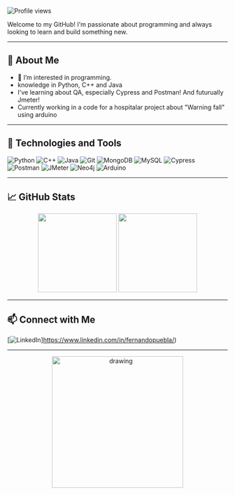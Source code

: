 ![Profile views](https://komarev.com/ghpvc/?username=Stenishh&color=green)

Welcome to my GitHub! I'm passionate about programming and always looking to learn and build something new.

---

## 🌱 About Me

- 👀 I’m interested in programming.
- knowledge in Python, C++ and Java
-  I've learning about QA, especially Cypress and Postman! And futurually Jmeter!
-  Currently working in a code for a hospitalar project about "Warning fall" using arduino


---

## 🚀 Technologies and Tools

![Python](https://img.shields.io/badge/-Python-3776AB?style=flat-square&logo=python&logoColor=white)
![C++](https://img.shields.io/badge/-C++-00599C?style=flat-square&logo=cplusplus&logoColor=white)
![Java](https://img.shields.io/badge/-Java-007396?style=flat-square&logo=java&logoColor=white)
![Git](https://img.shields.io/badge/-Git-F05032?style=flat-square&logo=git&logoColor=white)
![MongoDB](https://img.shields.io/badge/-MongoDB-47A248?style=flat-square&logo=mongodb&logoColor=white)
![MySQL](https://img.shields.io/badge/-MySQL-4479A1?style=flat-square&logo=mysql&logoColor=white)
![Cypress](https://img.shields.io/badge/-Cypress-17202C?style=flat-square&logo=cypress&logoColor=white)
![Postman](https://img.shields.io/badge/-Postman-FF6C37?style=flat-square&logo=postman&logoColor=white)
![JMeter](https://img.shields.io/badge/-JMeter-D22128?style=flat-square&logo=apachejmeter&logoColor=white)
![Neo4j](https://img.shields.io/badge/-Neo4j-008CC1?style=flat-square&logo=neo4j&logoColor=white)
![Arduino](https://img.shields.io/badge/-Arduino-00979D?style=flat-square&logo=arduino&logoColor=white)

---

## 📈 GitHub Stats

<div align="center">
  <img height="180em" src="https://github-readme-stats.vercel.app/api?username=Stenishh&show_icons=true&theme=tokyonight&hide_border=true" />
  <img height="180em" src="https://github-readme-stats.vercel.app/api/top-langs/?username=Stenishh&layout=compact&theme=tokyonight&hide_border=true" />
</div>

---

## 📫 Connect with Me

[![LinkedIn](https://img.shields.io/badge/-LinkedIn-0077B5?style=flat-square&logo=linkedin&logoColor=white)]https://www.linkedin.com/in/fernandopuebla/)

---

<div align="center">

<img src="https://media1.tenor.com/m/rWkw0t7U1y4AAAAd/mouth-slurp.gif" alt="drawing" width="300"/>

</div>
